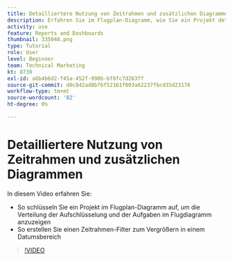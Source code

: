 ```yaml
---
title: Detailliertere Nutzung von Zeitrahmen und zusätzlichen Diagrammen
description: Erfahren Sie im Flugplan-Diagramm, wie Sie ein Projekt detaillierter aufschlüsseln können, damit das Niederschlagsdiagramm und die Aufgaben im Flugdiagramm im Abschnitt [!DNL  Workfront].
activity: use
feature: Reports and Dashboards
thumbnail: 335048.png
type: Tutorial
role: User
level: Beginner
team: Technical Marketing
kt: 8730
exl-id: a6b4b6d2-f45a-452f-990b-bf8fc7d263ff
source-git-commit: d0c842ad8bf6f52161f003a62237fbcd35d23176
workflow-type: tm+mt
source-wordcount: '82'
ht-degree: 0%

---
```


# Detailliertere Nutzung von Zeitrahmen und zusätzlichen Diagrammen

In diesem Video erfahren Sie:

* So schlüsseln Sie ein Projekt im Flugplan-Diagramm auf, um die Verteilung der Aufschlüsselung und der Aufgaben im Flugdiagramm anzuzeigen
* So erstellen Sie einen Zeitrahmen-Filter zum Vergrößern in einem Datumsbereich

>[!VIDEO](https://video.tv.adobe.com/v/335048/?quality=12)
